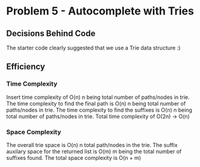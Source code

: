 # Problem 5 - Autocomplete with Tries

## Decisions Behind Code

The starter code clearly suggested that we use a Trie data structure :)

## Efficiency

### Time Complexity

Insert time complexity of O(n) n being total number of paths/nodes in trie. The time complexity to find the final path is O(n) n being total number of paths/nodes in trie. The time complexity to find the suffixes is  O(n) n being total number of paths/nodes in trie. Total time complexity of O(2n) -> O(n)

### Space Complexity

The overall trie space is O(n) n total path/nodes in the trie. The suffix auxilary space for the returned list is O(m) m being the total number of suffixes found. The total space complexity is O(n + m)
